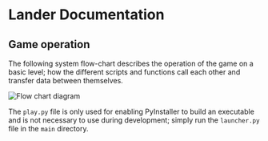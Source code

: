 # Lander Documentation

## Game operation

The following system flow-chart describes the operation of the game on a basic
level; how the different scripts and functions call each other and transfer
data between themselves.

![Flow chart diagram](https://lh3.googleusercontent.com/Brt920IhSKhfOq0ALzMpOdjWwzojpnOxAk6ZETkbvj9oKLR92X5Cm0twrk-qM_8t6-Moiv6MhbvkVqBAk-ACcwVjsmxQN137f6sykkID0ezsnvMF7EHRy-9qc6s7aATYyzP9qsOB77spZ8-_8_P1wInhHZ959kGK9xB4bYSSREITPYfTEkjwOMYOXaZTVC8u19QI4nvlcXN6hHXY_FWvt-f0Ae_CUn-QF69nuuZe9anT24rzzKVcbTw5uqedjXJ2EK0BML6czo6z4ic1E_d5_um3LdpRKE-A1alznFGuU9wd_qxKq5k4RBwVDQ7k_S4c451itgHFdLqFSU4FuiL-9kpt-2q3a113fie0XUnWuxaGYW9j9uXWvN8iucMbkPlIYMEWCEkhqEukA448m_EGkj6cgmkximFANt7fzndqnhUiXZXV2g_yG3aSY8W8wJP6n5b701MIN99OtyCekznl6DZN7UyyxrkGiDVfTVufhN2mBTzyvpDMmWt_h9DYt136va8dL8G9kTNQyLXOnGXZwCGtF5YJ1FyY8hk_HVjbXTfIyK4yqAVToqz0c-Ymhc-fGQP8e5uC=w3201-h1509)

The `play.py` file is only used for enabling PyInstaller to build an executable and is not necessary to use during development; simply run the `launcher.py` file in the `main` directory.

